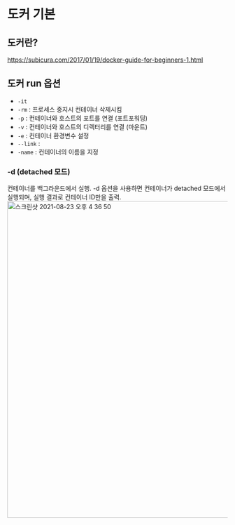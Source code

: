 # 도커 기본

## 도커란?
https://subicura.com/2017/01/19/docker-guide-for-beginners-1.html


## 도커 run 옵션
- `-it`
- `-rm` : 프로세스 중지시 컨테이너 삭제시킴
- `-p` : 컨테이너와 호스트의 포트를 연결 (포트포워딩)
- `-v` : 컨테이너와 호스트의 디렉터리를 연결 (마운트)
- `-e` : 컨테이너 환경변수 설정
- `--link` : 
- `-name` : 컨테이너의 이름을 지정

### -d (detached 모드)
컨테이너를 백그라운드에서 실행.
-d 옵션을 사용하면 컨테이너가 detached 모드에서 실행되며, 실행 결과로 컨테이너 ID만을 출력.
<img width="722" alt="스크린샷 2021-08-23 오후 4 36 50" src="https://user-images.githubusercontent.com/56679885/130408776-7a3d3d52-6a94-48a3-9e72-e386d96cd2ee.png">
